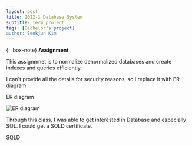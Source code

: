 ```yaml
---
layout: post
title: 2022-1 Database System
subtitle: Term project 
tags: [Bachelor's project]
author: Seokjun Kim
---
```


{: .box-note}
**Assignment**

This assignmnet is to normalize denormalized databases and create indexes and queries efficiently.

I can't provide all the details for security reasons, so I replace it with ER diagram.

ER diagram
<br>

![ER diagram](https://withalliam.github.io/assets/img/erdiagram.png)

Through this class, I was able to get interested in Database and especially SQL. I could get a SQLD certificate.

[SQLD](https://www.dataq.or.kr/www/sub/a_04.do)
